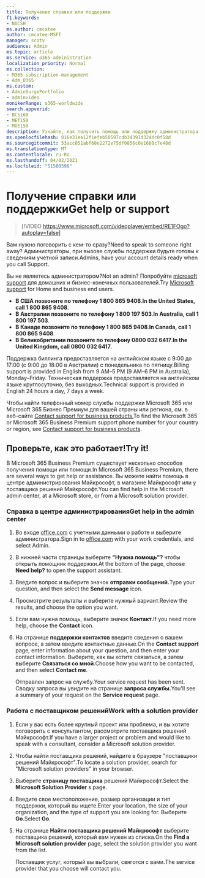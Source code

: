 ```yaml
---
title: Получение справки или поддержки
f1.keywords:
- NOCSH
ms.author: cmcatee
author: cmcatee-MSFT
manager: scotv
audience: Admin
ms.topic: article
ms.service: o365-administration
localization_priority: Normal
ms.collection:
- M365-subscription-management
- Adm_O365
ms.custom:
- AdminSurgePortfolio
- adminvideo
monikerRange: o365-worldwide
search.appverid:
- BCS160
- MET150
- MOE150
description: Узнайте, как получить помощь или поддержку администратора в Microsoft 365 Business Premium.
ms.openlocfilehash: 016e31ea12f1efeb50597cdb34391d324dc0f58d
ms.sourcegitcommit: 53acc851abf68e2272e75df0856c0e16b0c7e48d
ms.translationtype: MT
ms.contentlocale: ru-RU
ms.lasthandoff: 04/02/2021
ms.locfileid: "51580598"
---
```

# <a name="get-help-or-support"></a><span data-ttu-id="a1760-103">Получение справки или поддержки</span><span class="sxs-lookup"><span data-stu-id="a1760-103">Get help or support</span></span>

> [!VIDEO https://www.microsoft.com/videoplayer/embed/RE1FOgo?autoplay=false]

<span data-ttu-id="a1760-104">Вам нужно поговорить с кем-то сразу?</span><span class="sxs-lookup"><span data-stu-id="a1760-104">Need to speak to someone right away?</span></span> <span data-ttu-id="a1760-105">Администраторы, при вызове службы поддержки будьте готовы к сведениям учетной записи.</span><span class="sxs-lookup"><span data-stu-id="a1760-105">Admins, have your account details ready when you call Support.</span></span>

<span data-ttu-id="a1760-106">Вы не являетесь администратором?</span><span class="sxs-lookup"><span data-stu-id="a1760-106">Not an admin?</span></span> <span data-ttu-id="a1760-107">Попробуйте [microsoft support](https://go.microsoft.com/fwlink/?linkid=860695) для домашних и бизнес-конечных пользователей.</span><span class="sxs-lookup"><span data-stu-id="a1760-107">Try [Microsoft support](https://go.microsoft.com/fwlink/?linkid=860695) for Home and business end users.</span></span>

- <span data-ttu-id="a1760-108">**В США позвоните по телефону 1 800 865 9408**.</span><span class="sxs-lookup"><span data-stu-id="a1760-108">**In the United States, call 1 800 865 9408**.</span></span>
- <span data-ttu-id="a1760-109">**В Австралии позвоните по телефону 1 800 197 503**.</span><span class="sxs-lookup"><span data-stu-id="a1760-109">**In Australia, call 1 800 197 503**.</span></span>
- <span data-ttu-id="a1760-110">**В Канаде позвоните по телефону 1 800 865 9408**.</span><span class="sxs-lookup"><span data-stu-id="a1760-110">**In Canada, call 1 800 865 9408**.</span></span>
- <span data-ttu-id="a1760-111">**В Великобритании позвоните по телефону 0800 032 6417**.</span><span class="sxs-lookup"><span data-stu-id="a1760-111">**In the United Kingdom, call 0800 032 6417**.</span></span>

<span data-ttu-id="a1760-112">Поддержка биллинга предоставляется на английском языке с 9:00 до 17:00 (с 9:00 до 18:00 в Австралии) с понедельника по пятницу.</span><span class="sxs-lookup"><span data-stu-id="a1760-112">Billing support is provided in English from 9 AM–5 PM (9 AM–6 PM in Australia), Monday–Friday.</span></span>
<span data-ttu-id="a1760-113">Техническая поддержка предоставляется на английском языке круглосуточно, без выходных.</span><span class="sxs-lookup"><span data-stu-id="a1760-113">Technical support is provided in English 24 hours a day, 7 days a week.</span></span>

<span data-ttu-id="a1760-114">Чтобы найти телефонный номер службы поддержки Microsoft 365 или Microsoft 365 Бизнес Премиум для вашей страны или региона, см. в веб-сайте [Contact support for business products.](https://support.microsoft.com/office/32a17ca7-6fa0-4870-8a8d-e25ba4ccfd4b)</span><span class="sxs-lookup"><span data-stu-id="a1760-114">To find the Microsoft 365 or Microsoft 365 Business Premium support phone number for your country or region, see [Contact support for business products](https://support.microsoft.com/office/32a17ca7-6fa0-4870-8a8d-e25ba4ccfd4b).</span></span>

## <a name="try-it"></a><span data-ttu-id="a1760-115">Проверьте, как это работает!</span><span class="sxs-lookup"><span data-stu-id="a1760-115">Try it!</span></span>

<span data-ttu-id="a1760-116">В Microsoft 365 Business Premium существует несколько способов получения помощи или помощи.</span><span class="sxs-lookup"><span data-stu-id="a1760-116">In Microsoft 365 Business Premium, there are several ways to get help or assistance.</span></span> <span data-ttu-id="a1760-117">Вы можете найти помощь в центре администрирования Майкрософт, в магазине Майкрософт или у поставщика решений Майкрософт.</span><span class="sxs-lookup"><span data-stu-id="a1760-117">You can find help in the Microsoft admin center, at a Microsoft store, or from a Microsoft solution provider.</span></span>

### <a name="get-help-in-the-admin-center"></a><span data-ttu-id="a1760-118">Справка в центре администрирования</span><span class="sxs-lookup"><span data-stu-id="a1760-118">Get help in the admin center</span></span>

1. <span data-ttu-id="a1760-119">Во входе [office.com](https://office.com) с учетными данными о работе и выберите администратора.</span><span class="sxs-lookup"><span data-stu-id="a1760-119">Sign in to [office.com](https://office.com) with your work credentials, and select Admin.</span></span>
1. <span data-ttu-id="a1760-120">В нижней части страницы выберите **"Нужна помощь"?** чтобы открыть помощник поддержки.</span><span class="sxs-lookup"><span data-stu-id="a1760-120">At the bottom of the page, choose **Need help?** to open the support assistant.</span></span>
1. <span data-ttu-id="a1760-121">Введите вопрос и выберите значок **отправки сообщений.**</span><span class="sxs-lookup"><span data-stu-id="a1760-121">Type your question, and then select the **Send message** icon.</span></span>
1. <span data-ttu-id="a1760-122">Просмотрите результаты и выберите нужный вариант.</span><span class="sxs-lookup"><span data-stu-id="a1760-122">Review the results, and choose the option you want.</span></span>
1. <span data-ttu-id="a1760-123">Если вам нужна помощь, выберите значок **Контакт.**</span><span class="sxs-lookup"><span data-stu-id="a1760-123">If you need more help, choose the **Contact** icon.</span></span>
1. <span data-ttu-id="a1760-124">На странице **поддержки контактов** введите сведения о вашем вопросе, а затем введите контактные данные.</span><span class="sxs-lookup"><span data-stu-id="a1760-124">On the **Contact support** page, enter information about your question, and then enter your contact information.</span></span> <span data-ttu-id="a1760-125">Выберите, как вы хотите связаться, а затем выберите **Связаться со мной**.</span><span class="sxs-lookup"><span data-stu-id="a1760-125">Choose how you want to be contacted, and then select **Contact me**.</span></span>

    <span data-ttu-id="a1760-126">Отправлен запрос на службу.</span><span class="sxs-lookup"><span data-stu-id="a1760-126">Your service request has been sent.</span></span> <span data-ttu-id="a1760-127">Сводку запроса вы увидите на странице **запроса службы.**</span><span class="sxs-lookup"><span data-stu-id="a1760-127">You'll see a summary of your request on the **Service request** page.</span></span>

### <a name="work-with-a-solution-provider"></a><span data-ttu-id="a1760-128">Работа с поставщиком решений</span><span class="sxs-lookup"><span data-stu-id="a1760-128">Work with a solution provider</span></span>

1. <span data-ttu-id="a1760-129">Если у вас есть более крупный проект или проблема, и вы хотите поговорить с консультантом, рассмотрите поставщика решений Майкрософт.</span><span class="sxs-lookup"><span data-stu-id="a1760-129">If you have a larger project or problem and would like to speak with a consultant, consider a Microsoft solution provider.</span></span>
1. <span data-ttu-id="a1760-130">Чтобы найти поставщика решений, найдите в браузере "поставщики решений Майкрософт".</span><span class="sxs-lookup"><span data-stu-id="a1760-130">To locate a solution provider, search for "Microsoft solution providers" in your browser.</span></span>
1. <span data-ttu-id="a1760-131">Выберите **страницу поставщика** решений Майкрософт.</span><span class="sxs-lookup"><span data-stu-id="a1760-131">Select the **Microsoft Solution Provider** s page.</span></span>
1. <span data-ttu-id="a1760-132">Введите свое местоположение, размер организации и тип поддержки, который вы ищете.</span><span class="sxs-lookup"><span data-stu-id="a1760-132">Enter your location, the size of your organization, and the type of support you are looking for.</span></span> <span data-ttu-id="a1760-133">Выберите **Go**.</span><span class="sxs-lookup"><span data-stu-id="a1760-133">Select **Go**.</span></span>
1. <span data-ttu-id="a1760-134">На странице **Найти поставщика решений Майкрософт** выберите поставщика решений, который вам нужен из списка.</span><span class="sxs-lookup"><span data-stu-id="a1760-134">On the **Find a Microsoft solution provider** page, select the solution provider you want from the list.</span></span>

    <span data-ttu-id="a1760-135">Поставщик услуг, который вы выбрали, свяготся с вами.</span><span class="sxs-lookup"><span data-stu-id="a1760-135">The service provider that you choose will contact you.</span></span>